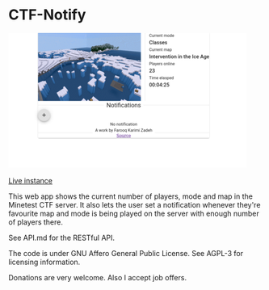 # CTF-Notify

![A screenshot of CTF notify](/screenshot.png)

[Live instance](https://shangul.de1.hashbang.sh)

This web app shows the current number of players, mode and map in the Minetest CTF server. It also lets the user set a notification whenever they're favourite map and mode is being played on the server with enough number of players there.

See API.md for the RESTful API.

The code is under GNU Affero General Public License. See AGPL-3 for licensing information.

Donations are very welcome. Also I accept job offers.

